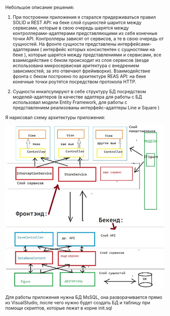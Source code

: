 Небольшое описание решения:
1. При построении приложения я старался придерживаться правил SOLID и REST API:
на беке слой сущностей шарится между сервисами, которые в свою очередь шарятся между контроллерами-адаптерами представляющими из себя конечные точки API. Контроллеры зависят от сервисов, а те в свою очередь от сущностей.
На фронте сущности представлены интерфейсами-адаптерами ( интерфейс которых консистентен с сущностями на беке ), которые шарятся между представлениями и сервисами, все взаимодействие с беком происходит из слоя сервисов (везде использована микросервисная аритектура с внедрением зависимостей, за это отвечают фреймворки). 
Взаимодействие фронта с беком построено по архитектуре REAS API: на беке конечные точки роутятся посредством протокола HTTP.
 
2. Сущности инкапсулируют в себе структуру БД посредством моделей-адаптеров (в качестве адаптера для работы с БД использовал модели Entity Framework, для работы с представлением реализованы интерфейс-адаптеры Line и Square )
 
Я нарисовал схему архитектуры приложения: 

![Image alt](https://github.com/DmitryiIvanoff/intercepion_canvas/blob/main/Schema.jpg)

Для работы приложения нужна БД MsSQL, она разворачивается прямо из VisualStudio, после чего нужно будет создать БД и таблицу при помощи скриптов, которые лежат в корне init.sql
 
